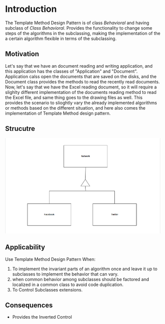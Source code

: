# Introduction
The Template Method Design Pattern is of class _Behavioral_ and having subclass of _Class Behavioral_. Provides the functionality to change some steps of the algorithms in the subclassing, making the implementation of the a certain algorithm flexible in terms of the subclassing.

## Motivation
Let's say that we have an document reading and writing application, and this application has the classes of "Application" and "Document". Application calss open the documents that are saved on the disks, and the Document class provides the methods to read the recently read documents. Now, let's say that we have the Excel reading document, so it will require a slighlty different implementation of the documents reading method to read the Excel file, and same thing goes to the drawing files as well. This provides the scenario to slioghtly vary the already implemented algorithms or methods based on the different situation, and here also comes the implementation of Template Method design pattern.

## Strucutre
![TemplateMethodDesignPattern](./Template%20Method%20Design%20Pattern.png)
## Applicability
Use Template Method Design Pattern When:
1. To implement the invariant parts of an algorithm once and leave it up to subclasses to implement the behavior that can vary.
2. when common behavior among subclasses should be factored and localized in a common class to avoid code duplication.
3. To Control Subclasses extensions.

## Consequences
* Provides the Inverted Control